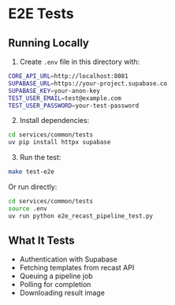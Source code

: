 # E2E Tests

## Running Locally

1. Create `.env` file in this directory with:

```bash
CORE_API_URL=http://localhost:8081
SUPABASE_URL=https://your-project.supabase.co
SUPABASE_KEY=your-anon-key
TEST_USER_EMAIL=test@example.com
TEST_USER_PASSWORD=your-test-password
```

2. Install dependencies:

```bash
cd services/common/tests
uv pip install httpx supabase
```

3. Run the test:

```bash
make test-e2e
```

Or run directly:

```bash
cd services/common/tests
source .env
uv run python e2e_recast_pipeline_test.py
```

## What It Tests

- Authentication with Supabase
- Fetching templates from recast API
- Queuing a pipeline job
- Polling for completion
- Downloading result image


